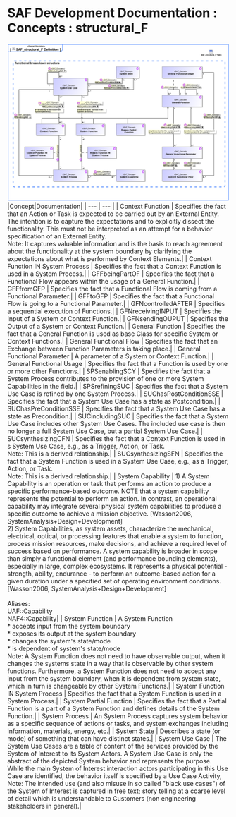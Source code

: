 # SAF Development Documentation : Concepts : structural_F 
![SAF_structural_F Definition.svg](./diagrams/SAF_structural_F-Definition.svg)
|Concept|Documentation|
| --- | --- |
| Context Function | Specifies the fact that an Action or Task is expected to be carried out by an External Entity. The intention is to capture the expectations and to explicitly dissect the functionality. This must not be interpreted as an attempt for a behavior specification of an External Entity.<br>Note: It captures valuable information and is the basis to reach agreement about the functionality at the system boundary by clarifying the expectations about what is performed by Context Elements.|
| Context Function IN System Process | Specifies the fact that a Context Function is used in a System Process.|
| GFFbeingPartOF | Specifies the fact that a Functional Flow appears within the usage of a General Function.|
| GFFfromGFP | Specifies the fact that a Functional Flow is coming from a Functional Parameter.|
| GFFtoGFP | Specifies the fact that a Functional Flow is going to a Functional Parameter.|
| GFNcontrolledAFTER | Specifies a sequential execution of Functions.|
| GFNreceivingINPUT | Specifies the Input of a System or Context Function.|
| GFNsendingOUPUT | Specifies the Output of a System or Context Function.|
| General Function | Specifies the fact that a General Function is used as base Class for specific System or Context Functions.|
| General Functional Flow | Specifies the fact that an Exchange between Function Parameters is taking place.|
| General Functional Parameter | A parameter of a System or Context Function.|
| General Functional Usage | Specifies the fact that a Function is used by one or more other Functions.|
| SPSenablingSCY | Specifies the fact that a System Process contributes to the provision of one or more System Capabilities in the field.|
| SPSrefiningSUC | Specifies the fact that a System Use Case is refined by one System Process.|
| SUChasPostConditionSSE | Specifies the fact that a System Use Case has a state as Postcondition.|
| SUChasPreConditionSSE | Specifies the fact that a System Use Case has a state as Precondition.|
| SUCincludingSUC | Specifies the fact that a System Use Case includes other System Use Cases. The included use case is then no longer a full System Use Case, but a partial System Use Case.|
| SUCsynthesizingCFN | Specifies the fact that a Context Function is used in s System Use Case, e.g., as a Trigger, Action, or Task.<br>Note: This is a derived relationship.|
| SUCsynthesizingSFN | Specifies the fact that a System Function is used in a System Use Case, e.g., as a Trigger, Action, or Task. <br>Note: This is a derived relationship.|
| System Capability | 1) A System Capability is an operation or task that performs an action to produce a specific performance-based outcome. NOTE that a system capability represents the potential to perform an action. In contrast, an operational capability may integrate several physical system capabilities to produce a specific outcome to achieve a mission objective. [Wasson2006, SystemAnalysis+Design+Development]<br>2) System Capabilities, as system assets, characterize the mechanical, electrical, optical, or processing features that enable a system to function, process mission resources, make decisions, and achieve a required level of success based on performance. A system capability is broader in scope than simply a functional element (and performance bounding elements), especially in large, complex ecosystems. It represents a physical potential - strength, ability, endurance - to perform an outcome-based action for a given duration under a specified set of operating environment conditions. [Wasson2006, SystemAnalysis+Design+Development]<br><br>Aliases:<br>UAF::Capability<br>NAF4::Capability|
| System Function | A System Function<br> * accepts input from the system boundary <br> * exposes its output at the system boundary<br> * changes the system's state/mode<br> * is dependent of system's state/mode<br>Note: A System Function does not need to have observable output, when it changes the systems state in a way that is observable by other system functions. Furthermore, a System Function does not need to accept any input from the system boundary, when it is dependent from system state, which in turn is changeable by other System Functions.|
| System Function IN System Process | Specifies the fact that a System Function is used in a System Process.|
| System Partial Function | Specifies the fact that a Partial Function is a part of a System Function and defines details of the System Function.|
| System Process | An System Process captures system behavior as a specific sequence of actions or tasks, and system exchanges including information, materials, energy, etc.|
| System State | Describes a state (or mode) of something that can have distinct states.|
| System Use Case | The System Use Cases are a table of content of the services provided by the System of Interest to its System Actors. A System Use Case is only the abstract of the depicted System behavior and represents the purpose. While the main System of Interest interaction actors participating in this Use Case are identified, the behavior itself is specified by a Use Case Activity, <br>Note: The intended use (and also misuse in so called "black use cases") of the System of Interest is captured in free text; story telling at a coarse level of detail which is understandable to Customers (non engineering stakeholders in general).|
